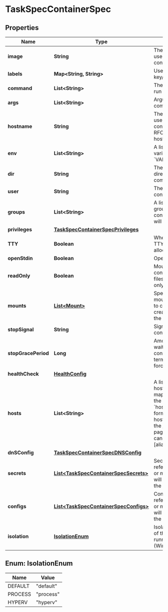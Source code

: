 
# TaskSpecContainerSpec

## Properties
Name | Type | Description | Notes
------------ | ------------- | ------------- | -------------
**image** | **String** | The image name to use for the container |  [optional]
**labels** | **Map&lt;String, String&gt;** | User-defined key/value data. |  [optional]
**command** | **List&lt;String&gt;** | The command to be run in the image. |  [optional]
**args** | **List&lt;String&gt;** | Arguments to the command. |  [optional]
**hostname** | **String** | The hostname to use for the container, as a valid RFC 1123 hostname. |  [optional]
**env** | **List&lt;String&gt;** | A list of environment variables in the form &#x60;VAR&#x3D;value&#x60;. |  [optional]
**dir** | **String** | The working directory for commands to run in. |  [optional]
**user** | **String** | The user inside the container. |  [optional]
**groups** | **List&lt;String&gt;** | A list of additional groups that the container process will run as. |  [optional]
**privileges** | [**TaskSpecContainerSpecPrivileges**](TaskSpecContainerSpecPrivileges.md) |  |  [optional]
**TTY** | **Boolean** | Whether a pseudo-TTY should be allocated. |  [optional]
**openStdin** | **Boolean** | Open &#x60;stdin&#x60; |  [optional]
**readOnly** | **Boolean** | Mount the container&#39;s root filesystem as read only. |  [optional]
**mounts** | [**List&lt;Mount&gt;**](Mount.md) | Specification for mounts to be added to containers created as part of the service. |  [optional]
**stopSignal** | **String** | Signal to stop the container. |  [optional]
**stopGracePeriod** | **Long** | Amount of time to wait for the container to terminate before forcefully killing it. |  [optional]
**healthCheck** | [**HealthConfig**](HealthConfig.md) |  |  [optional]
**hosts** | **List&lt;String&gt;** | A list of hostname/IP mappings to add to the container&#39;s &#x60;hosts&#x60; file. The format of extra hosts is specified in the [hosts(5)](http://man7.org/linux/man-pages/man5/hosts.5.html) man page:      IP_address canonical_hostname [aliases...]  |  [optional]
**dnSConfig** | [**TaskSpecContainerSpecDNSConfig**](TaskSpecContainerSpecDNSConfig.md) |  |  [optional]
**secrets** | [**List&lt;TaskSpecContainerSpecSecrets&gt;**](TaskSpecContainerSpecSecrets.md) | Secrets contains references to zero or more secrets that will be exposed to the service. |  [optional]
**configs** | [**List&lt;TaskSpecContainerSpecConfigs&gt;**](TaskSpecContainerSpecConfigs.md) | Configs contains references to zero or more configs that will be exposed to the service. |  [optional]
**isolation** | [**IsolationEnum**](#IsolationEnum) | Isolation technology of the containers running the service. (Windows only) |  [optional]


<a name="IsolationEnum"></a>
## Enum: IsolationEnum
Name | Value
---- | -----
DEFAULT | &quot;default&quot;
PROCESS | &quot;process&quot;
HYPERV | &quot;hyperv&quot;



